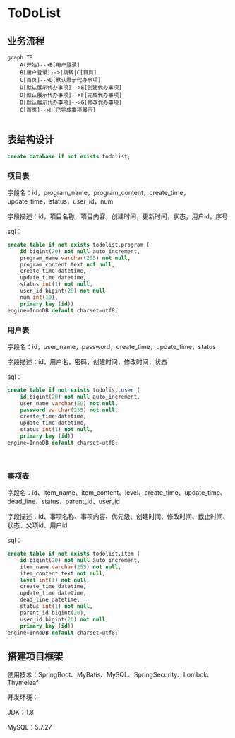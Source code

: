 # **ToDoList**

## 业务流程

```mermaid
graph TB
	A(开始)-->B[用户登录]
	B[用户登录]-->|跳转|C[首页]
	C[首页]-->D[默认展示代办事项]
	D[默认展示代办事项]-->E[创建代办事项]
	D[默认展示代办事项]-->F[完成代办事项]
	D[默认展示代办事项]-->G[修改代办事项]
	C[首页]-->H[已完成事项展示]
	
```

## 表结构设计

```sql
create database if not exists todolist;
```

### 项目表

字段名：id，program_name，program_content，create_time，update_time，status，user_id，num

字段描述：id，项目名称，项目内容，创建时间，更新时间，状态，用户id，序号

sql：

```sql
create table if not exists todolist.program (
	id bigint(20) not null auto_increment,
    program_name varchar(255) not null,
    program_content text not null,
    create_time datetime,
    update_time datetime,
    status int(1) not null,
    user_id bigint(20) not null,
    num int(10),
    primary key (id))
engine=InnoDB default charset=utf8;
```



### 用户表

字段名：id，user_name，password，create_time，update_time，status

字段描述：id，用户名，密码，创建时间，修改时间，状态

sql：

```sql
create table if not exists todolist.user (
	id bigint(20) not null auto_increment,
    user_name varchar(50) not null,
    password varchar(255) not null,
    create_time datetime,
    update_time datetime,
    status int(1) not null,
    primary key (id))
engine=InnoDB default charset=utf8;
```

​			

### 事项表

字段名：id、item_name、item_content、level、create_time、update_time、dead_line、status、parent_id、user_id

字段描述：id、事项名称、事项内容、优先级、创建时间、修改时间、截止时间、状态、父项id、用户id

sql：

```sql
create table if not exists todolist.item (
	id bigint(20) not null auto_increment,
    item_name varchar(255) not null,
    item_content text not null,
    level int(1) not null,
    create_time datetime,
    update_time datetime,
    dead_line datetime,
    status int(1) not null,
    parent_id bigint(20),
    user_id bigint(20) not null,
    primary key (id))
engine=InnoDB default charset=utf8;
```

## 搭建项目框架

使用技术：SpringBoot、MyBatis、MySQL、SpringSecurity、Lombok、Thymeleaf

开发环境：

JDK：1.8

MySQL：5.7.27


